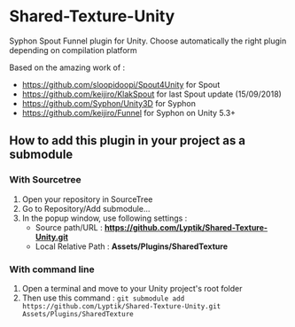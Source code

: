 # Shared-Texture-Unity
Syphon Spout Funnel plugin for Unity. Choose automatically the right plugin depending on compilation platform

Based on the amazing work of : 

- https://github.com/sloopidoopi/Spout4Unity for Spout
- https://github.com/keijiro/KlakSpout for last Spout update (15/09/2018)
- https://github.com/Syphon/Unity3D for Syphon
- https://github.com/keijiro/Funnel for Syphon on Unity 5.3+

## How to add this plugin in your project as a submodule

### With Sourcetree

1. Open your repository in SourceTree
2. Go to Repository/Add submodule...
3. In the popup window, use following settings : 
    - Source path/URL : **https://github.com/Lyptik/Shared-Texture-Unity.git**
    - Local Relative Path : **Assets/Plugins/SharedTexture**

### With command line

1. Open a terminal and move to your Unity project's root folder
2. Then use this command : `git submodule add https://github.com/Lyptik/Shared-Texture-Unity.git Assets/Plugins/SharedTexture`